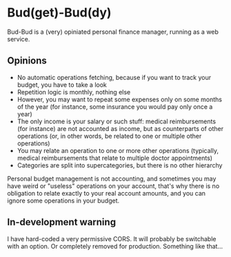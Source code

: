 # Bud(get)-Bud(dy)

Bud-Bud is a (very) opiniated personal finance manager, running as a web service.

## Opinions

* No automatic operations fetching, because if you want to track your budget, you have to take a look
* Repetition logic is monthly, nothing else
* However, you may want to repeat some expenses only on some months of the year (for instance, some insurance you would pay only once a year)
* The only income is your salary or such stuff: medical reimbursements (for instance) are not accounted as income, but as counterparts of other operations (or, in other words, be related to one or multiple other operations)
* You may relate an operation to one or more other operations (typically, medical reimbursements that relate to multiple doctor appointments)
* Categories are split into supercategories, but there is no other hierarchy

Personal budget management is not accounting, and sometimes you may have weird or "useless" operations on your account, that's why there is no obligation to relate exactly to your real account amounts, and you can ignore some operations in your budget.

## In-development warning

I have hard-coded a very permissive CORS. It will probably be switchable with an option. Or completely removed for production. Something like that...